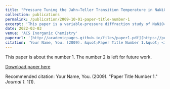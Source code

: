 ```yaml
---
title: "Pressure Tuning the Jahn–Teller Transition Temperature in NaNiO<sub>2</sub>"
collection: publications
permalink: /publication/2009-10-01-paper-title-number-1
excerpt: 'This paper is a variable-pressure diffraction study of NaNiO<sub>2</sub>.'
date: 2022-03-03
venue: 'ACS Inorganic Chemistry'
paperurl: '[http://academicpages.github.io/files/paper1.pdf](https://pubs.acs.org/doi/full/10.1021/acs.inorgchem.1c03345)'
citation: 'Your Name, You. (2009). &quot;Paper Title Number 1.&quot; <i>Journal 1</i>. 1(1).'
---
```

This paper is about the number 1. The number 2 is left for future work.

[Download paper here](http://academicpages.github.io/files/paper1.pdf)

Recommended citation: Your Name, You. (2009). "Paper Title Number 1." <i>Journal 1</i>. 1(1).

